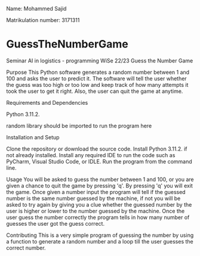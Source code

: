 Name: Mohammed Sajid

Matrikulation number: 3171311
# GuessTheNumberGame
Seminar AI in logistics - programming WiSe 22/23
Guess the Number Game

Purpose
This Python software generates a random number between 1 and 100 and asks the user to predict it. The software will tell the user whether the guess was too high or too low and keep track of how many attempts it took the user to get it right. Also, the user can quit the game at anytime.

Requirements and Dependencies

Python 3.11.2. 

random library should be imported to run the program here

Installation and Setup

Clone the repository or download the source code.
Install Python 3.11.2. if not already installed.
Install any required IDE to run the code such as PyCharm, Visual Studio Code, or IDLE.
Run the program from the command line.

Usage
You will be asked to guess the number between 1 and 100, or you are given a chance to quit the game by pressing 'q'. By pressing 'q' you will exit the game.
Once given a number input the program will tell if the guessed number is the same number guessed by the machine, if not you will be asked to try again by giving you a clue whether the guessed number by the user is higher or lower to the number guessed by the machine. Once the user guess the number correctly the program tells in how many number of guesses the user got the guess correct.


Contributing
This is a very simple program of guessing the number by using a function to generate a random number and a loop till the user guesses the correct number. 
